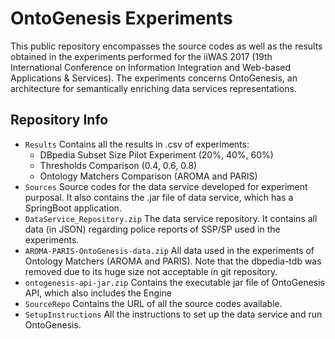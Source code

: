 # OntoGenesis Experiments
This public repository encompasses the source codes as well as the results obtained in the experiments performed for the iiWAS 2017 (19th International Conference on Information Integration and Web-based Applications & Services).
The experiments concerns OntoGenesis, an architecture for semantically enriching data services representations.


## Repository Info
* `Results` Contains all the results in .csv of experiments: 
  * DBpedia Subset Size Pilot Experiment (20%, 40%, 60%)
  * Thresholds Comparison (0.4, 0.6, 0.8)
  * Ontology Matchers Comparison (AROMA and PARIS)
* `Sources` Source codes for the data service developed for experiment purposal. 
It also contains the .jar file of data service, which has a SpringBoot application.
* `DataService_Repository.zip` The data service repository. It contains all data (in JSON) regarding police reports of SSP/SP used in the experiments.
* `AROMA-PARIS-OntoGenesis-data.zip` All data used in the experiments of Ontology Matchers (AROMA and PARIS). Note that the dbpedia-tdb was removed due to its huge size not acceptable in git repository.
* `ontogenesis-api-jar.zip` Contains the executable jar file of OntoGenesis API, which also includes the Engine
* `SourceRepo` Contains the URL of all the source codes available.
* `SetupInstructions` All the instructions to set up the data service and run OntoGenesis.
